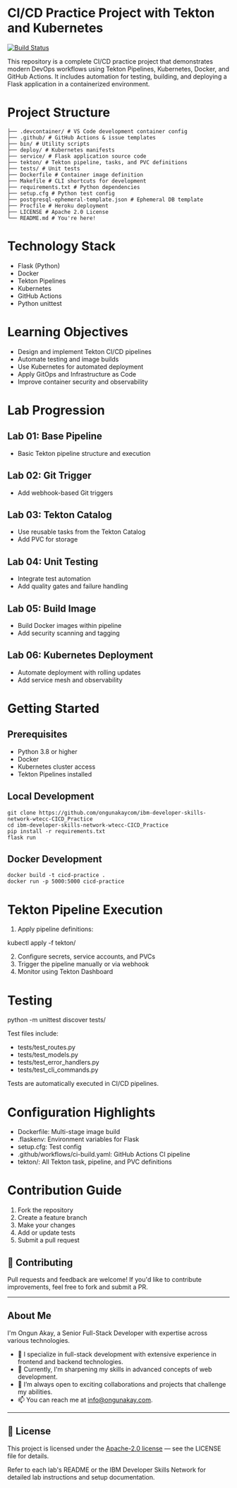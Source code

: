 # CI/CD Practice Project with Tekton and Kubernetes

[![Build Status](https://github.com/ongunakaycom/ibm-developer-skills-network-devops-capstone/actions/workflows/ci-build.yaml/badge.svg)](https://github.com/ongunakaycom/ibm-developer-skills-network-devops-capstone/actions/workflows/ci-build.yaml)


This repository is a complete CI/CD practice project that demonstrates modern DevOps workflows using Tekton Pipelines, Kubernetes, Docker, and GitHub Actions. It includes automation for testing, building, and deploying a Flask application in a containerized environment.

# Project Structure
```
├── .devcontainer/ # VS Code development container config
├── .github/ # GitHub Actions & issue templates
├── bin/ # Utility scripts
├── deploy/ # Kubernetes manifests
├── service/ # Flask application source code
├── tekton/ # Tekton pipeline, tasks, and PVC definitions
├── tests/ # Unit tests
├── Dockerfile # Container image definition
├── Makefile # CLI shortcuts for development
├── requirements.txt # Python dependencies
├── setup.cfg # Python test config
├── postgresql-ephemeral-template.json # Ephemeral DB template
├── Procfile # Heroku deployment
├── LICENSE # Apache 2.0 License
└── README.md # You're here!
```

# Technology Stack

- Flask (Python)
- Docker
- Tekton Pipelines
- Kubernetes
- GitHub Actions
- Python unittest

# Learning Objectives

- Design and implement Tekton CI/CD pipelines
- Automate testing and image builds
- Use Kubernetes for automated deployment
- Apply GitOps and Infrastructure as Code
- Improve container security and observability

# Lab Progression

## Lab 01: Base Pipeline
- Basic Tekton pipeline structure and execution

## Lab 02: Git Trigger
- Add webhook-based Git triggers

## Lab 03: Tekton Catalog
- Use reusable tasks from the Tekton Catalog
- Add PVC for storage

## Lab 04: Unit Testing
- Integrate test automation
- Add quality gates and failure handling

## Lab 05: Build Image
- Build Docker images within pipeline
- Add security scanning and tagging

## Lab 06: Kubernetes Deployment
- Automate deployment with rolling updates
- Add service mesh and observability

# Getting Started

## Prerequisites

- Python 3.8 or higher
- Docker
- Kubernetes cluster access
- Tekton Pipelines installed

## Local Development

```
git clone https://github.com/ongunakaycom/ibm-developer-skills-network-wtecc-CICD_Practice
cd ibm-developer-skills-network-wtecc-CICD_Practice
pip install -r requirements.txt
flask run
```

## Docker Development

```
docker build -t cicd-practice .
docker run -p 5000:5000 cicd-practice
```

# Tekton Pipeline Execution

1. Apply pipeline definitions:

kubectl apply -f tekton/

2. Configure secrets, service accounts, and PVCs
3. Trigger the pipeline manually or via webhook
4. Monitor using Tekton Dashboard

# Testing

python -m unittest discover tests/

Test files include:

- tests/test_routes.py
- tests/test_models.py
- tests/test_error_handlers.py
- tests/test_cli_commands.py

Tests are automatically executed in CI/CD pipelines.

# Configuration Highlights

- Dockerfile: Multi-stage image build
- .flaskenv: Environment variables for Flask
- setup.cfg: Test config
- .github/workflows/ci-build.yaml: GitHub Actions CI pipeline
- tekton/: All Tekton task, pipeline, and PVC definitions

# Contribution Guide

1. Fork the repository
2. Create a feature branch
3. Make your changes
4. Add or update tests
5. Submit a pull request

## 🤝 Contributing

Pull requests and feedback are welcome! If you'd like to contribute improvements, feel free to fork and submit a PR.

---

## About Me

I'm Ongun Akay, a Senior Full-Stack Developer with expertise across various technologies.

- 👀 I specialize in full-stack development with extensive experience in frontend and backend technologies.
- 🌱 Currently, I'm sharpening my skills in advanced concepts of web development.
- 💞️ I’m always open to exciting collaborations and projects that challenge my abilities.
- 📫 You can reach me at [info@ongunakay.com](mailto:info@ongunakay.com).

---

## 📄 License

This project is licensed under the [Apache-2.0 license](./LICENSE) — see the LICENSE file for details.

Refer to each lab's README or the IBM Developer Skills Network for detailed lab instructions and setup documentation.
